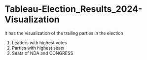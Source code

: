 # Tableau-Election_Results_2024-Visualization
It has the visualization of the trailing parties in the election

1. Leaders with highest votes
2. Parties with highest seats 
3. Seats of NDA and CONGRESS
